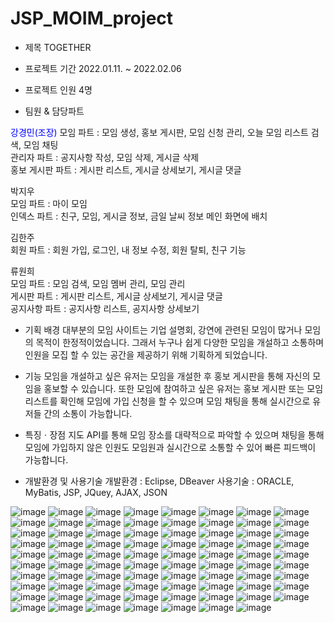 # JSP_MOIM_project 

- 제목
TOGETHER

- 프로젝트 기간
2022.01.11. ~ 2022.02.06

- 프로젝트 인원
4명

- 팀원 & 담당파트

<span style="color:blue">강경민(조장)</span>
모임 파트 : 모임 생성, 홍보 게시판, 모임 신청 관리, 오늘 모임 리스트 검색, 모임 채팅<br>
관리자 파트 : 공지사항 작성, 모임 삭제, 게시글 삭제<br>
홍보 게시판 파트 : 게시판 리스트, 게시글 상세보기, 게시글 댓글<br>

박지우<br>
모임 파트 : 마이 모임<br>
인덱스 파트 : 친구, 모임, 게시글 정보, 금일 날씨 정보 메인 화면에 배치<br>

김한주<br>
회원 파트 : 회원 가입, 로그인, 내 정보 수정, 회원 탈퇴, 친구 기능<br>

류원희<br>
모임 파트 : 모임 검색, 모임 멤버 관리, 모임 관리<br>
게시판 파트 : 게시판 리스트, 게시글 상세보기, 게시글 댓글<br>
공지사항 파트 : 공지사항 리스트, 공지사항 상세보기<br>

- 기획 배경
대부분의 모임 사이트는 기업 설명회, 강연에 관련된 모임이 많거나 모임의 목적이 한정적이었습니다. 그래서 누구나 쉽게 다양한 모임을 개설하고 소통하며 인원을 모집 할 수 있는 공간을 제공하기 위해 기획하게 되었습니다.

- 기능
모임을 개설하고 싶은 유저는 모임을 개설한 후 홍보 게시판을 통해 자신의 모임을 홍보할 수 있습니다. 또한 모임에 참여하고 싶은 유저는 홍보 게시판 또는 모임 리스트를 확인해 모임에 가입 신청을 할 수 있으며 모임 채팅을 통해 실시간으로 유저들 간의 소통이 가능합니다.

- 특징ㆍ장점
지도 API를 통해 모임 장소를 대략적으로 파악할 수 있으며 채팅을 통해 모임에 가입하지 않은 인원도 모임원과 실시간으로 소통할 수 있어 빠른 피드백이 가능합니다.

- 개발환경 및 사용기술
개발환경 : Eclipse, DBeaver
사용기술 : ORACLE, MyBatis, JSP, JQuey, AJAX, JSON


![image](https://user-images.githubusercontent.com/85470797/219278580-4a62a834-3c10-402a-84a3-1633ad9d2f89.png)
![image](https://user-images.githubusercontent.com/85470797/219278603-0b5d85c2-9132-45bb-8950-a08f5049bbf2.png)
![image](https://user-images.githubusercontent.com/85470797/219278632-721495a8-44e9-466a-8c1d-1afe2dc7573f.png)
![image](https://user-images.githubusercontent.com/85470797/219278645-4a898747-6c1d-423f-9592-253e1eecb9be.png)
![image](https://user-images.githubusercontent.com/85470797/219278667-a11ba2dd-4390-46ae-88f7-b97ba1bf7e30.png)
![image](https://user-images.githubusercontent.com/85470797/219278701-4c11341c-b0bb-49b8-bf5e-82ac6f3a15c2.png)
![image](https://user-images.githubusercontent.com/85470797/219278717-3f4829c4-01f8-4a54-8825-f3b6cf7cc160.png)
![image](https://user-images.githubusercontent.com/85470797/219278726-a9ae1f33-7cda-4050-aa41-e63343622b81.png)
![image](https://user-images.githubusercontent.com/85470797/219278753-2a2280ae-a496-4e14-8197-8e3eb35e50f1.png)
![image](https://user-images.githubusercontent.com/85470797/219278772-3ae17fa3-e15f-4d07-a3ef-b7d6329f8811.png)
![image](https://user-images.githubusercontent.com/85470797/219278784-2b2d8a1b-e691-4e7f-975d-622efc133079.png)
![image](https://user-images.githubusercontent.com/85470797/219278809-b35b54d7-5b9e-4a08-9797-6b441c4db7bf.png)
![image](https://user-images.githubusercontent.com/85470797/219278832-596cce61-e641-4156-a8fc-9ce20ea768fa.png)
![image](https://user-images.githubusercontent.com/85470797/219278864-730aff68-0aa3-4ae0-8d2e-21dd5e361d5d.png)
![image](https://user-images.githubusercontent.com/85470797/219278884-e9175ade-3e9e-4a4e-896b-5daf12094590.png)
![image](https://user-images.githubusercontent.com/85470797/219278900-efd01659-223f-47f2-9124-ff4cca2adc6e.png)
![image](https://user-images.githubusercontent.com/85470797/219278921-990c81cf-3394-4f65-ba53-e17b5c0a294e.png)
![image](https://user-images.githubusercontent.com/85470797/219278950-f4c51127-29a4-4f9f-9d26-7241c77d1a9c.png)
![image](https://user-images.githubusercontent.com/85470797/219278962-3c59668a-35e2-4331-9216-2da8701f5521.png)
![image](https://user-images.githubusercontent.com/85470797/219278988-4a91b7f4-db50-4ea4-a761-90ad588ba055.png)
![image](https://user-images.githubusercontent.com/85470797/219279008-c3cece41-aa45-4936-94c1-67d8a07ecd66.png)
![image](https://user-images.githubusercontent.com/85470797/219279017-0f0f4583-8c3d-4e6b-bf5f-d4229f08541f.png)
![image](https://user-images.githubusercontent.com/85470797/219279036-952aa0f9-6740-4d4a-bdd2-4218ac47cad1.png)
![image](https://user-images.githubusercontent.com/85470797/219279054-dec4d3e9-a6bd-4ea8-8046-0fe32179aec3.png)
![image](https://user-images.githubusercontent.com/85470797/219279081-13e9fe0d-1606-4825-80b5-6aef62a65662.png)
![image](https://user-images.githubusercontent.com/85470797/219279099-881e37b1-4630-47a0-9604-7930d5950703.png)
![image](https://user-images.githubusercontent.com/85470797/219279115-36689b69-d413-4d86-8c68-590746ae5cb3.png)
![image](https://user-images.githubusercontent.com/85470797/219279133-5982395d-28d8-435c-bfb2-9739727d0e53.png)
![image](https://user-images.githubusercontent.com/85470797/219279151-248713f6-7b6c-46dc-8dd8-94b6b8b9afd6.png)
![image](https://user-images.githubusercontent.com/85470797/219279164-1a5c6096-ba57-4593-9eaf-89793ccf8680.png)
![image](https://user-images.githubusercontent.com/85470797/219279181-9083fec2-5945-4fe7-a047-98e7c4264905.png)
![image](https://user-images.githubusercontent.com/85470797/219279196-9f00951d-c85f-446e-be5d-9e24b99cb4d0.png)
![image](https://user-images.githubusercontent.com/85470797/219279227-bf469c56-61c8-43d9-9a8f-ce178c95fbab.png)
![image](https://user-images.githubusercontent.com/85470797/219279242-9b4c1048-aab5-46d2-821d-fe6fa47db9d5.png)
![image](https://user-images.githubusercontent.com/85470797/219279260-1111dae2-e0f7-433f-a4a8-26eebc6d1ef8.png)
![image](https://user-images.githubusercontent.com/85470797/219279280-dada9f9a-37df-43d6-813b-a2457ae46a17.png)
![image](https://user-images.githubusercontent.com/85470797/219279315-521e27e0-e0af-40e2-89b8-1a42cd1e573a.png)
![image](https://user-images.githubusercontent.com/85470797/219279346-e1063d20-a49f-4fe2-a3af-05d81558f1de.png)
![image](https://user-images.githubusercontent.com/85470797/219279362-08cb0116-bec0-4dc1-b709-9dc1da029205.png)
![image](https://user-images.githubusercontent.com/85470797/219279388-2d698415-93bc-4206-83e5-0c7a3b30d2f7.png)
![image](https://user-images.githubusercontent.com/85470797/219279407-456dbc79-cb90-43ea-87b2-f011858f9624.png)
![image](https://user-images.githubusercontent.com/85470797/219279428-6179b942-e21c-41d2-a011-c1a4416c4085.png)
![image](https://user-images.githubusercontent.com/85470797/219279438-e5b41fa3-5e10-4da9-a39f-c55cd5413c22.png)
![image](https://user-images.githubusercontent.com/85470797/219279457-f7686827-bc38-46ae-9294-043d4b5c4b4c.png)
![image](https://user-images.githubusercontent.com/85470797/219279479-cab689f6-f732-4a7f-a6f2-4196415a9f31.png)
![image](https://user-images.githubusercontent.com/85470797/219279491-ecafd8d3-4fab-4593-9083-8ad0d50f0fab.png)
![image](https://user-images.githubusercontent.com/85470797/219279504-35cd6b3f-098d-489c-831a-f66a9ac7f195.png)
![image](https://user-images.githubusercontent.com/85470797/219279523-565e605f-45ee-4496-aff1-03bd3967e240.png)
![image](https://user-images.githubusercontent.com/85470797/219279560-627ecc96-569a-4b1f-83fd-7fd485117027.png)
![image](https://user-images.githubusercontent.com/85470797/219279572-b09b7da6-2617-476d-ab03-9c2b78f7f50a.png)
![image](https://user-images.githubusercontent.com/85470797/219279590-1e35478b-6445-4b27-9828-fb72e49ba086.png)
![image](https://user-images.githubusercontent.com/85470797/219279614-70041134-fbce-4e75-88c6-fccce8f4284b.png)
![image](https://user-images.githubusercontent.com/85470797/219279633-63fca305-db8a-4454-9f7a-981954383e24.png)
![image](https://user-images.githubusercontent.com/85470797/219279663-6b4f8d9f-c5a4-4f94-a5be-7351468fb473.png)
![image](https://user-images.githubusercontent.com/85470797/219279681-ae02b897-29cc-42e8-9d91-b1101c49768f.png)
![image](https://user-images.githubusercontent.com/85470797/219279713-976610d7-5cc6-4992-992e-eb699391f68d.png)
![image](https://user-images.githubusercontent.com/85470797/219279731-ac0f3988-0bbf-49f1-9599-b1f922245dd5.png)
![image](https://user-images.githubusercontent.com/85470797/219279747-e587588a-2da0-4f3e-8ad0-5dbb7c8ad8c6.png)
![image](https://user-images.githubusercontent.com/85470797/219279771-2e10b185-6e1b-43e9-84cb-b679280d0f33.png)
![image](https://user-images.githubusercontent.com/85470797/219279793-57e6aa6c-f773-45f0-bd5e-9cdc24c4b0f7.png)
![image](https://user-images.githubusercontent.com/85470797/219279801-9c85f147-5762-4169-a159-2905dc1ed6e3.png)
![image](https://user-images.githubusercontent.com/85470797/219279818-d5af0c8f-f4cd-46e3-9d65-35a3b62eacc4.png)
![image](https://user-images.githubusercontent.com/85470797/219279833-d3f44fe5-234f-4012-9660-4bd43fd4865b.png)
![image](https://user-images.githubusercontent.com/85470797/219279853-4d47494d-3702-42fd-a175-b23d8168ca31.png)
![image](https://user-images.githubusercontent.com/85470797/219279876-a908e4b1-7ec9-475c-be43-fd1e760d5463.png)
![image](https://user-images.githubusercontent.com/85470797/219279894-06a207d4-379d-40a9-b671-978e8b9b210a.png)
![image](https://user-images.githubusercontent.com/85470797/219279916-99d2ba5a-b5ae-486e-b6ad-59f4630b0af0.png)
![image](https://user-images.githubusercontent.com/85470797/219279944-fee81953-9106-49e8-a3b5-0f28310aa0a2.png)
![image](https://user-images.githubusercontent.com/85470797/219279964-6611acf7-5039-45c2-8301-cea3d3581656.png)
![image](https://user-images.githubusercontent.com/85470797/219279990-e6c3f5e8-7450-4cd2-9f18-1e05b8adecce.png)
![image](https://user-images.githubusercontent.com/85470797/219280009-c9e9c4cd-5d4c-44dd-a68c-9734502d8dce.png)
![image](https://user-images.githubusercontent.com/85470797/219280037-93fec772-446c-45f6-9e41-6e86de7117a4.png)
![image](https://user-images.githubusercontent.com/85470797/219280057-067159eb-b2c7-45e4-a786-90e1b8a5a924.png)
![image](https://user-images.githubusercontent.com/85470797/219280075-6c3fc376-d911-4f6e-8d60-ccd870bd90e3.png)
![image](https://user-images.githubusercontent.com/85470797/219280096-402459ea-673d-4732-b613-1a356bf649ab.png)
![image](https://user-images.githubusercontent.com/85470797/219280115-f5b7525e-be69-4756-9aeb-cd4ae23b0b97.png)
![image](https://user-images.githubusercontent.com/85470797/219280136-7771b53d-3576-48a3-b62b-c3808a761c61.png)
![image](https://user-images.githubusercontent.com/85470797/219280160-bf8c8685-1b73-4998-9ce1-fb524e9e599e.png)
![image](https://user-images.githubusercontent.com/85470797/219280184-fa34b00e-be7b-49f6-b297-3362969e5e6c.png)



